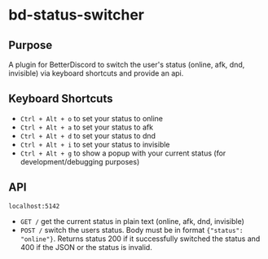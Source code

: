 # bd-status-switcher

## Purpose

A plugin for BetterDiscord to switch the user's status (online, afk, dnd, invisible) via keyboard shortcuts and provide an api.

## Keyboard Shortcuts

-   `Ctrl + Alt + o` to set your status to online
-   `Ctrl + Alt + a` to set your status to afk
-   `Ctrl + Alt + d` to set your status to dnd
-   `Ctrl + Alt + i` to set your status to invisible
-   `Ctrl + Alt + g` to show a popup with your current status (for development/debugging purposes)

## API

`localhost:5142`

-   `GET /` get the current status in plain text (online, afk, dnd, invisible)
-   `POST /` switch the users status. Body must be in format `{"status": "online"}`. Returns status 200 if it successfully switched the status and 400 if the JSON or the status is invalid.
